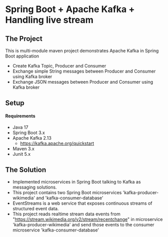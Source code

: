 # Spring Boot + Apache Kafka + Handling live stream

## The Project

This is multi-module maven project demonstrates Apache Kafka in Spring Boot application
- Create Kafka Topic, Producer and Consumer
- Exchange simple String messages between Producer and Consumer using Kafka broker
- Exchange JSON messages between Producer and Consumer using Kafka broker

## Setup
#### Requirements
- Java 17
- Spring Boot 3.x
- Apache Kafka 2.13
    - https://kafka.apache.org/quickstart
- Maven 3.x
- Junit 5.x

## The Solution
- Implemented microservices in Spring Boot talking to Kafka as messaging solutions.
- This project contains two Spring Boot microservices 'kafka-producer-wikimedia' and 'kafka-consumer-database'
- EventStreams is a web service that exposes continuous streams of structured event data.
- This project reads realtime stream data events from "https://stream.wikimedia.org/v2/stream/recentchange" in microservice 'kafka-producer-wikimedia' and send those events to the consumer microservice 'kafka-consumer-database'
